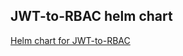 ## JWT-to-RBAC helm chart

[Helm chart for JWT-to-RBAC](https://github.com/banzaicloud/jwt-to-rbac)

